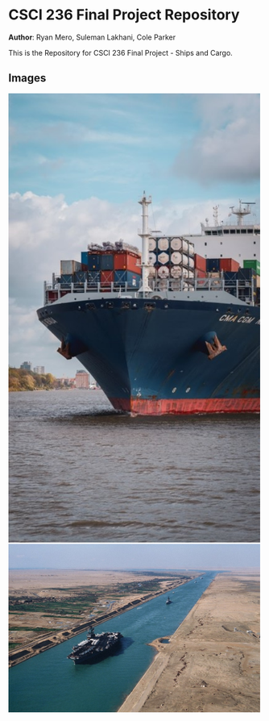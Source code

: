 # CSCI 236 Final Project Repository

**Author**: Ryan Mero, Suleman Lakhani, Cole Parker

This is the Repository for CSCI 236 Final Project - Ships and Cargo. 

## Images
<img src ="/images/shipcargo1.png" width = "500">

<img src ="/images/shipcargo2.png" width = "500">
